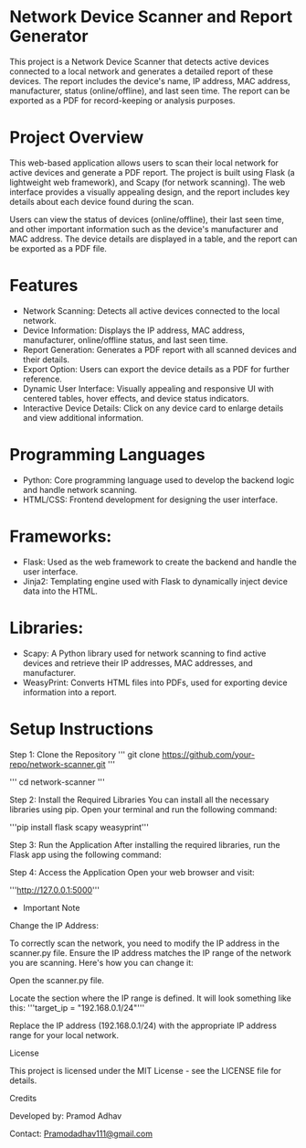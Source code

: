 # Network Device Scanner and Report Generator

This project is a Network Device Scanner that detects active devices connected to a local network and generates a detailed report of these devices. The report includes the device's name, IP address, MAC address, manufacturer, status (online/offline), and last seen time. The report can be exported as a PDF for record-keeping or analysis purposes.

# Project Overview
This web-based application allows users to scan their local network for active devices and generate a PDF report. The project is built using Flask (a lightweight web framework), and Scapy (for network scanning). The web interface provides a visually appealing design, and the report includes key details about each device found during the scan.

Users can view the status of devices (online/offline), their last seen time, and other important information such as the device's manufacturer and MAC address. The device details are displayed in a table, and the report can be exported as a PDF file.

# Features
* Network Scanning: Detects all active devices connected to the local network.
* Device Information: Displays the IP address, MAC address, manufacturer, online/offline status, and last seen time.
* Report Generation: Generates a PDF report with all scanned devices and their details.
* Export Option: Users can export the device details as a PDF for further reference.
* Dynamic User Interface: Visually appealing and responsive UI with centered tables, hover effects, and device status indicators.
* Interactive Device Details: Click on any device card to enlarge details and view additional information.

# Programming Languages
* Python: Core programming language used to develop the backend logic and handle network scanning.
* HTML/CSS: Frontend development for designing the user interface.
# Frameworks:
* Flask: Used as the web framework to create the backend and handle the user interface.
* Jinja2: Templating engine used with Flask to dynamically inject device data into the HTML.
# Libraries:
* Scapy: A Python library used for network scanning to find active devices and retrieve their IP addresses, MAC addresses, and manufacturer.
* WeasyPrint: Converts HTML files into PDFs, used for exporting device information into a report.

# Setup Instructions

Step 1: Clone the Repository
''' git clone https://github.com/your-repo/network-scanner.git '''

''' cd network-scanner '''

Step 2: Install the Required Libraries
You can install all the necessary libraries using pip. Open your terminal and run the following command:

'''pip install flask scapy weasyprint'''

Step 3: Run the Application
After installing the required libraries, run the Flask app using the following command:

Step 4: Access the Application
Open your web browser and visit:

'''http://127.0.0.1:5000'''

* Important Note

Change the IP Address:

To correctly scan the network, you need to modify the IP address in the scanner.py file. Ensure the IP address matches the IP range of the network you are scanning. Here's how you can change it:

Open the scanner.py file.

Locate the section where the IP range is defined. It will look something like this:
'''target_ip = "192.168.0.1/24"'''

Replace the IP address (192.168.0.1/24) with the appropriate IP address range for your local network.

License

This project is licensed under the MIT License - see the LICENSE file for details.

Credits

Developed by: Pramod Adhav

Contact: Pramodadhav111@gmail.com
